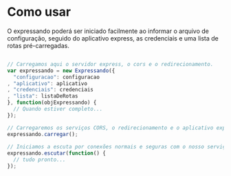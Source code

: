 # Como usar

O expressando poderá ser iniciado facilmente ao informar o arquivo de configuração, seguido do aplicativo express, as credenciais e uma 
lista de rotas pré-carregadas.

```javascript

// Carregamos aqui o servidor express, o cors e o redirecionamento.
var expressando = new Expressando({
  "configuracao": configuracao
, "aplicativo": aplicativo
, "credenciais": credenciais
, "lista": listaDeRotas
}, function(objExpressando) { 
  // Quando estiver completo...
});

// Carregaremos os serviços CORS, o redirecionamento e o aplicativo express.
expressando.carregar();  
  
// Iniciamos a escuta por conexões normais e seguras com o nosso serviço express.
expressando.escutar(function() {
  // tudo pronto...
});  
```
